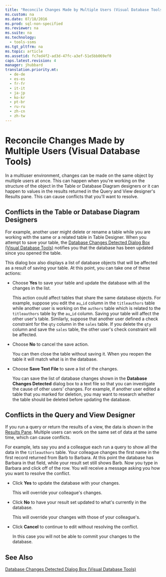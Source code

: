 ```yaml
---
title: "Reconcile Changes Made by Multiple Users (Visual Database Tools)"
ms.custom: na
ms.date: 07/18/2016
ms.prod: sql-non-specified
ms.reviewer: na
ms.suite: na
ms.technology: 
  - tools-ssms
ms.tgt_pltfrm: na
ms.topic: article
ms.assetid: fc7ed4f2-ad3d-47fc-a3ef-51e5bb069ef0
caps.latest.revision: 4
manager: jhubbard
translation.priority.mt: 
  - de-de
  - es-es
  - fr-fr
  - it-it
  - ja-jp
  - ko-kr
  - pt-br
  - ru-ru
  - zh-cn
  - zh-tw
---
```

# Reconcile Changes Made by Multiple Users (Visual Database Tools)
In a multiuser environment, changes can be made on the same object by multiple users at once. This can happen when you're working on the structure of the object in the Table or Database Diagram designers or it can happen to values in the results returned in the Query and View designer's Results pane. This can cause conflicts that you'll want to resolve.  
  
## Conflicts in the Table or Database Diagram Designers  
For example, another user might delete or rename a table while you are working with the same or a related table in Table Designer. When you attempt to save your table, the [Database Changes Detected Dialog Box &#40;Visual Database Tools&#41;](../content/Database-Changes-Detected-Dialog-Box--Visual-Database-Tools-.md) notifies you that the database has been updated since you opened the table.  
  
This dialog box also displays a list of database objects that will be affected as a result of saving your table. At this point, you can take one of these actions:  
  
-   Choose **Yes** to save your table and update the database with all the changes in the list.  
  
    This action could affect tables that share the same database objects. For example, suppose you edit the `au`_`id` column in the `titleauthors` table while another user is working on the `authors` table which is related to the `titleauthors` table by the `au`\_`id` column. Saving your table will affect the other user's table. Similarly, suppose that another user defined a check constraint for the `qty` column in the `sales` table. If you delete the `qty` column and save the `sales` table, the other user's check constraint will be affected.  
  
-   Choose **No** to cancel the save action.  
  
    You can then close the table without saving it. When you reopen the table it will match what is in the database.  
  
-   Choose **Save Text File** to save a list of the changes.  
  
    You can save the list of database changes shown in the **Database Changes Detected** dialog box to a text file so that you can investigate the cause of other users' changes. For example, if another user edited a table that you marked for deletion, you may want to research whether the table should be deleted before updating the database.  
  
## Conflicts in the Query and View Designer  
If you run a query or return the results of a view, the data is shown in the [Results Pane](../content/Results-Pane--Visual-Database-Tools-.md). Multiple users can work on the same set of data at the same time, which can cause conflicts.  
  
For example, lets say you and a colleague each run a query to show all the data in the `titleauthors` table. Your colleague changes the first name in the first record returned from Barb to Barbara. At this point the database has Barbara in that field, while your result set still shows Barb. Now you type in Barbara and click off of the row. You will receive a message asking you how you want to resolve the conflict.  
  
-   Click **Yes** to update the database with your changes.  
  
    This will override your colleague's changes.  
  
-   Click **No** to have your result set updated to what's currently in the database.  
  
    This will override your changes with those of your colleague's.  
  
-   Click **Cancel** to continue to edit without resolving the conflict.  
  
    In this case you will not be able to commit your changes to the database.  
  
## See Also  
[Database Changes Detected Dialog Box &#40;Visual Database Tools&#41;](../content/Database-Changes-Detected-Dialog-Box--Visual-Database-Tools-.md)  
  
